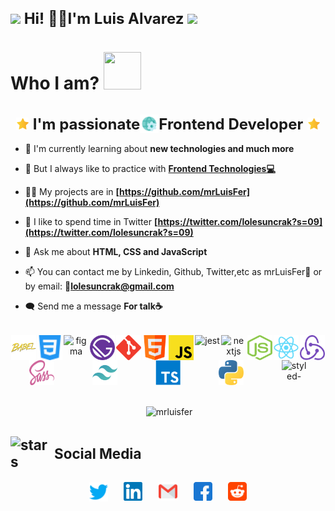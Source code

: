<h2 style="font-size: 1.5rem; font-weight: bold;"> <img src="https://media.giphy.com/media/ObNTw8Uzwy6KQ/giphy.gif" width="40px"> Hi! 👨‍💻I'm Luis Alvarez <img src="https://media.giphy.com/media/fFEFxS3DE5VIY/giphy.gif" width="35px" /></h2>

<h1 style="font-size: bold;">Who I am? <img src="https://media.giphy.com/media/cXRew6iGi0cLZSl76j/giphy.gif" width="60" height="60" /></h1>

<h3 style="text-align: center; font-size: 1.5rem; display: flex; align-items: center; justify-content: center; margin-bottom: 1rem; align-items: center;"><img style="width: 20px; height: 20px; margin: 0 0.4rem;" src="./assets/others/star.svg" alt="🌟">I'm passionate <img src="./assets/others/web.svg" alt="💻" width="30px"><span style="font-weight: bold;">Frontend Developer</span><img style="width: 20px; height: 20px; margin: 0 0.4rem;" src="./assets/others/star.svg" alt="🌟" /></h3>

- 🌱 I'm currently learning about **new technologies and much more**

- 🌟 But I always like to practice with **[Frontend Technologies💻](https://github.com/mrLuisFer)**

- 👨‍💻 My projects are in **[https://github.com/mrLuisFer](https://github.com/mrLuisFer)**

- 💬 I like to spend time in Twitter **[https://twitter.com/lolesuncrak?s=09](https://twitter.com/lolesuncrak?s=09)**

- 📝 Ask me about **HTML, CSS and JavaScript**

- 📫 You can contact me by Linkedin, Github, Twitter,etc as mrLuisFer🌟 or by email: **💼lolesuncrak@gmail.com**

- 🗨️ Send me a message **For talk☕**

<p style="text-align: center; display: flex; justify-content: space-around; flex-wrap: wrap; margin-top: 2rem; margin-bottom: 2rem;">
<img src="./assets/babel.svg" alt="babel" width="40" height="40"/> 
<img src="./assets/css3.svg" alt="css3" width="40" height="40"/> 
<img src="https://www.vectorlogo.zone/logos/figma/figma-icon.svg" alt="figma" width="40" height="40"/> 
<img src="./assets/gatsby.svg" alt="gatsby" width="40" height="40"/> 
<img src="./assets/git.svg" alt="git" width="40" height="40"/>
<img src="./assets/html.svg" alt="html5" width="40" height="40"/>
<img src="./assets/javascript.svg" alt="javascript" width="40" height="40"/> 
<img src="https://i.ibb.co/Yj6p14L/jest.png" alt="jest" width="40" height="40"/> 
<img src="https://cdn.worldvectorlogo.com/logos/nextjs-3.svg" alt="nextjs" width="40" height="40"/> 
<img src="./assets/nodejs.svg" alt="nodejs" width="40" height="40"/> 
<img src="./assets/react.svg" alt="react" width="40" height="40"/> 
<img src="./assets/redux.svg" alt="redux" width="40" height="40"/> 
<img src="./assets/sass.svg" alt="sass" width="40" height="40"/> 
<img src="./assets/tailwindcss.svg" alt="tailwind" width="40" height="40"/> 
<img src="./assets/typescript.svg" alt="typescript" width="40" height="40"/>
<img src="./assets/python.svg" alt="python" width="40" height="40"/>
<img src="https://miro.medium.com/max/318/1*c1rnU4_5k7Mimo_CA1efmQ.png" alt="styled-components" width="40" height="40"/>
</p>

<p align="center">&nbsp;<img align="center" src="https://github-readme-stats.vercel.app/api?username=mrluisfer&show_icons=true" alt="mrluisfer" /></p>

<h2 style="font-size: 1.4rem; display: flex; align-items: center; font-weight: bold;"><img src="https://media.giphy.com/media/d0aPfEC538kEM/giphy.gif" alt="stars" width="70px" />Social Media</h2>

<p align="center" style="display: flex; flex-wrap: wrap; justify-content: center; align-items: center;">
<a style="margin: 0 0.8rem; outline: none;" href="https://twitter.com/lolesuncrak" target="_blank"><img align="center" src="./assets/social-media/twitter.svg" alt="lolesuncrak" height="30" width="30" /></a>
<a style="margin: 0 0.8rem; outline: none;" href="https://linkedin.com/in/luis fernando alvarez manriquez" target="blank"><img src="./assets/social-media/linkedin.svg" alt="luis fernando alvarez manriquez" height="30" width="30" /></a>
<a style="margin: 0 0.8rem; outline: none;" href='mailto:lolesuncrak@gmail.com' target='_blank'><img src="./assets/social-media/gmail.svg" width="30" height="30" alt="luis fernando alvarez manriquez" /></a>
<a style="margin: 0 0.8rem; outline: none;" href='https://www.facebook.com/profile.php?id=100013068189807' target='_blank'><img src='./assets/social-media/facebook.svg' alt='luis fer alvarez' height='30' width='30'/></a>
<a style="margin: 0 0.8rem; outline: none;" href="https://www.reddit.com/user/mrLuisFer" target="_blank" ><img src="./assets/social-media/reddit.svg" alt="u/mrLuisFer" height='30' width='30'></a>
</p>
